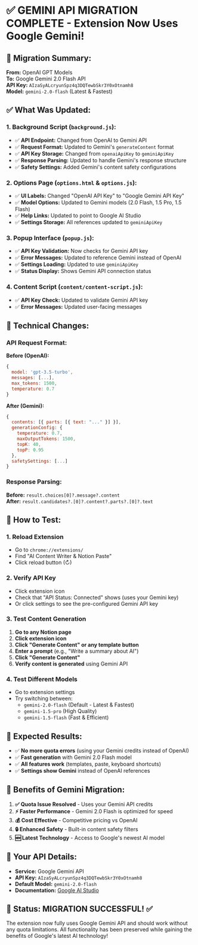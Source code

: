 # ✅ **GEMINI API MIGRATION COMPLETE** - Extension Now Uses Google Gemini!

## 🔄 **Migration Summary:**

**From:** OpenAI GPT Models  
**To:** Google Gemini 2.0 Flash API  
**API Key:** `AIzaSyALcryunSpz4q3DQTewbSkr3Y0xOtnamh8`  
**Model:** `gemini-2.0-flash` (Latest & Fastest)

## ✅ **What Was Updated:**

### 1. Background Script (`background.js`):
- ✅ **API Endpoint:** Changed from OpenAI to Gemini API
- ✅ **Request Format:** Updated to Gemini's `generateContent` format
- ✅ **API Key Storage:** Changed from `openaiApiKey` to `geminiApiKey`
- ✅ **Response Parsing:** Updated to handle Gemini's response structure
- ✅ **Safety Settings:** Added Gemini's content safety configurations

### 2. Options Page (`options.html` & `options.js`):
- ✅ **UI Labels:** Changed "OpenAI API Key" to "Google Gemini API Key"
- ✅ **Model Options:** Updated to Gemini models (2.0 Flash, 1.5 Pro, 1.5 Flash)
- ✅ **Help Links:** Updated to point to Google AI Studio
- ✅ **Settings Storage:** All references updated to `geminiApiKey`

### 3. Popup Interface (`popup.js`):
- ✅ **API Key Validation:** Now checks for Gemini API key
- ✅ **Error Messages:** Updated to reference Gemini instead of OpenAI
- ✅ **Settings Loading:** Updated to use `geminiApiKey`
- ✅ **Status Display:** Shows Gemini API connection status

### 4. Content Script (`content/content-script.js`):
- ✅ **API Key Check:** Updated to validate Gemini API key
- ✅ **Error Messages:** Updated user-facing messages

## 🔧 **Technical Changes:**

### API Request Format:
**Before (OpenAI):**
```javascript
{
  model: 'gpt-3.5-turbo',
  messages: [...],
  max_tokens: 1500,
  temperature: 0.7
}
```

**After (Gemini):**
```javascript
{
  contents: [{ parts: [{ text: "..." }] }],
  generationConfig: {
    temperature: 0.7,
    maxOutputTokens: 1500,
    topK: 40,
    topP: 0.95
  },
  safetySettings: [...]
}
```

### Response Parsing:
**Before:** `result.choices[0]?.message?.content`  
**After:** `result.candidates?.[0]?.content?.parts?.[0]?.text`

## 🧪 **How to Test:**

### 1. Reload Extension
- Go to `chrome://extensions/`
- Find "AI Content Writer & Notion Paste"
- Click reload button (↻)

### 2. Verify API Key
- Click extension icon
- Check that "API Status: Connected" shows (uses your Gemini key)
- Or click settings to see the pre-configured Gemini API key

### 3. Test Content Generation
1. **Go to any Notion page**
2. **Click extension icon** 
3. **Click "Generate Content" or any template button**
4. **Enter a prompt** (e.g., "Write a summary about AI")
5. **Click "Generate Content"**
6. **Verify content is generated** using Gemini API

### 4. Test Different Models
- Go to extension settings
- Try switching between:
  - `gemini-2.0-flash` (Default - Latest & Fastest)
  - `gemini-1.5-pro` (High Quality)  
  - `gemini-1.5-flash` (Fast & Efficient)

## 🎯 **Expected Results:**

- ✅ **No more quota errors** (using your Gemini credits instead of OpenAI)
- ✅ **Fast generation** with Gemini 2.0 Flash model
- ✅ **All features work** (templates, paste, keyboard shortcuts)
- ✅ **Settings show Gemini** instead of OpenAI references

## 🚀 **Benefits of Gemini Migration:**

1. **✅ Quota Issue Resolved** - Uses your Gemini API credits
2. **⚡ Faster Performance** - Gemini 2.0 Flash is optimized for speed  
3. **💰 Cost Effective** - Competitive pricing vs OpenAI
4. **🔒 Enhanced Safety** - Built-in content safety filters
5. **🆕 Latest Technology** - Access to Google's newest AI model

## 📝 **Your API Details:**

- **Service:** Google Gemini API
- **API Key:** `AIzaSyALcryunSpz4q3DQTewbSkr3Y0xOtnamh8`
- **Default Model:** `gemini-2.0-flash`
- **Documentation:** [Google AI Studio](https://makersuite.google.com/app/apikey)

## 🎉 **Status: MIGRATION SUCCESSFUL!** ✅

The extension now fully uses Google Gemini API and should work without any quota limitations. All functionality has been preserved while gaining the benefits of Google's latest AI technology! 